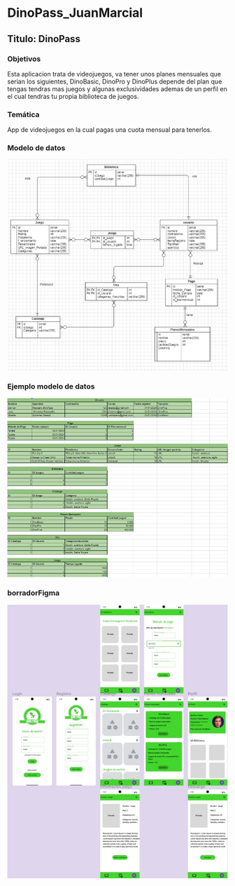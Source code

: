 # DinoPass_JuanMarcial
## Titulo: DinoPass     

### Objetivos
Esta aplicacion trata de videojuegos, va tener unos planes mensuales que serian los siguientes, DinoBasic, DinoPro y DinoPlus 
depende del plan que tengas tendras mas juegos y algunas exclusividades ademas de un perfil en el cual tendras tu propia biblioteca
de juegos.

### Temática
App de videojuegos en la cual pagas una cuota mensual para tenerlos.

### Modelo de datos
![texto_alternativo](/Capturas/modelodatos.jpg)

### Ejemplo modelo de datos
![texto_alternativo](/Capturas/modeloEjemploCaptura.jpg)

### borradorFigma
![texto_alternativo](/Capturas/figma.jpg)


